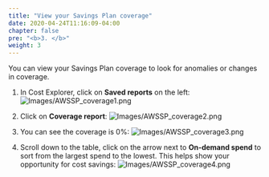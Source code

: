 ```yaml
---
title: "View your Savings Plan coverage"
date: 2020-04-24T11:16:09-04:00
chapter: false
pre: "<b>3. </b>"
weight: 3
---
```


You can view your Savings Plan coverage to look for anomalies or changes in coverage.

1. In Cost Explorer, click on **Saved reports** on the left:
![Images/AWSSP_coverage1.png](/Cost/100_5_Cost_Visualization/Images/AWSSP_coverage1.png)

2. Click on **Coverage report**:
![Images/AWSSP_coverage2.png](/Cost/100_5_Cost_Visualization/Images/AWSSP_coverage2.png)

3. You can see the coverage is 0%:
![Images/AWSSP_coverage3.png](/Cost/100_5_Cost_Visualization/Images/AWSSP_coverage3.png)

4. Scroll down to the table, click on the arrow next to **On-demand spend** to sort from the largest spend to the lowest. This helps show your opportunity for cost savings:
![Images/AWSSP_coverage4.png](/Cost/100_5_Cost_Visualization/Images/AWSSP_coverage4.png)
